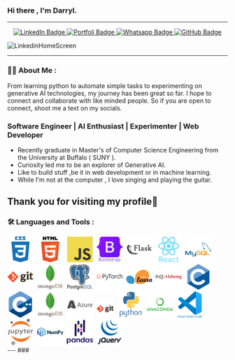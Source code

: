 ### Hi there , I'm Darryl. 




---
<!--
**dvp-git/dvp-git** is a ✨ _special_ ✨ repository because its `README.md` (this file) appears on your GitHub profile.

Here are some ideas to get you started:

- 🔭 I’m currently working on ...
- 🌱 I’m currently learning ...
- 👯 I’m looking to collaborate on ...
- 🤔 I’m looking for help with ...
- 💬 Ask me about ...
- 📫 How to reach me: ...
- 😄 Pronouns: ...
- ⚡ Fun fact: ...
-->


<div id="badges" align="center">
  <a href="https://www.linkedin.com/in/darryl-vas-prabhu/">
    <img src="https://img.shields.io/badge/LinkedIn-blue?style=for-the-badge&logo=linkedin&logoColor=white" alt="LinkedIn Badge"/>
  </a>
  <a href="https://darrylvasprabhu.me">
    <img src="https://img.shields.io/badge/Portfolio-black?style=for-the-badge&logo=portfolio&logoColor=white" alt="Portfoli Badge"/>
  </a>
  <a href="https://wa.me/+17169364735">
    <img src="https://img.shields.io/badge/Whatsapp-darkgreen?style=for-the-badge&logo=whatsapp&logoColor=white" alt="Whatsapp Badge"/>
  </a>
   <a href="https://github.com/dvp-git">
    <img src="https://img.shields.io/badge/GitHub-white?style=for-the-badge&logo=github&logoColor=black" alt="GitHub Badge"/>
  </a>
</div>

![LinkedinHomeScreen](https://github.com/dvp-git/dvp-git/assets/43114889/f15798d2-6385-45a2-bcbc-e4b90b7439a1)



---
### 🧑‍💻 About Me :
From learning python to automate simple tasks to experimenting on generative AI technologies, my journey has been great so far. I hope to connect and collaborate with like minded people. So if you are open to connect, shoot me a text on my socials.


 ### Software Engineer   |   AI Enthusiast   |   Experimenter  |   Web Developer
 
- Recently graduate in Master's of Computer Science Engineering from the University at Buffalo ( SUNY ).
- Curiosity led me to be an explorer of Generative AI.
- Like to build stuff ,be it in web development or in machine learning.
- While I'm not at the computer , I love singing and playing the guitar.

Thank you for visiting my profile👋
---
### :hammer_and_wrench: Languages and Tools :
<div>
  <img src="https://github.com/devicons/devicon/blob/master/icons/css3/css3-plain-wordmark.svg"  title="CSS3" alt="CSS" width="60" height="60"/>&nbsp;
  <img src="https://github.com/devicons/devicon/blob/master/icons/html5/html5-original-wordmark.svg" title="HTML5" alt="HTML" width="60" height="60"/>&nbsp;
  <img src="https://github.com/devicons/devicon/blob/master/icons/javascript/javascript-original.svg" title="JavaScript" alt="JavaScript" width="60" height="60"/>&nbsp;
  <img src="https://github.com/devicons/devicon/blob/master/icons/bootstrap/bootstrap-original-wordmark.svg" title="Bootstrap" alt="Bootstrap" width="60" height="60"/>&nbsp;
  <img src="https://github.com/devicons/devicon/blob/master/icons/flask/flask-original-wordmark.svg" title="flask" alt="flask" width="60" height="60"/>&nbsp;
  <img src="https://github.com/devicons/devicon/blob/master/icons/react/react-original-wordmark.svg" title="React" alt="React" width="60" height="60"/>&nbsp;
  <img src="https://github.com/devicons/devicon/blob/master/icons/mysql/mysql-original-wordmark.svg" title="MySQL"  alt="MySQL" width="60" height="60"/>&nbsp;
  <img src="https://github.com/devicons/devicon/blob/master/icons/git/git-original-wordmark.svg" title="Git" alt="Git" width="60" height="60"/>&nbsp;
  <img src="https://github.com/devicons/devicon/blob/master/icons/mongodb/mongodb-original-wordmark.svg" title="MongoDB"  alt="MongoDB" width="60" height="60"/>&nbsp;
  <img src="https://github.com/devicons/devicon/blob/master/icons/postgresql/postgresql-original-wordmark.svg" title="PostgreSQL"  alt="PostgreSQL" width="60" height="60"/>&nbsp;
<img src="https://github.com/devicons/devicon/blob/master/icons/pytorch/pytorch-original-wordmark.svg" title="PyTorch"  alt="PyTorch" width="60" height="60"/>&nbsp;
<img src="https://github.com/devicons/devicon/blob/master/icons/scikitlearn/scikitlearn-original.svg" title="scikitlearn"  alt="scikitlearn" width="60" height="60"/>&nbsp;
<img src="https://github.com/devicons/devicon/blob/master/icons/sqlalchemy/sqlalchemy-original-wordmark.svg" title="sqlalchemy"  alt="sqlalchemy" width="60" height="60"/>&nbsp;
<img src="https://github.com/devicons/devicon/blob/master/icons/c/c-original.svg" title="c"  alt="c" width="60" height="60"/>&nbsp;
<img src="https://github.com/devicons/devicon/blob/master/icons/cplusplus/cplusplus-original.svg" title="cplueplus"  alt="cplueplus" width="60" height="60"/>&nbsp;
<img src="https://github.com/devicons/devicon/blob/master/icons/mongodb/mongodb-original-wordmark.svg" title="MongoDB"  alt="MongoDB" width="60" height="60"/>&nbsp;
  <img src="https://github.com/devicons/devicon/blob/master/icons/azure/azure-plain-wordmark.svg" title="Azure" alt="Azure" width="60" height="60"/>&nbsp;
  <img src="https://github.com/devicons/devicon/blob/master/icons/git/git-original-wordmark.svg" title="Git" **alt="Git" width="40" height="40"/>&nbsp;
  <img src="https://github.com/devicons/devicon/blob/master/icons/python/python-original-wordmark.svg" title="Python" alt="Python" width="60" height="60"/>&nbsp;
    <img src="https://github.com/devicons/devicon/blob/master/icons/anaconda/anaconda-original-wordmark.svg" title="Anaconda" alt="Anaconda" width="60" height="60"/>&nbsp;
 <img src="https://github.com/devicons/devicon/blob/master/icons/vscode/vscode-original-wordmark.svg" title="VScode" alt="VScode" width="60" height="60"/>&nbsp;
 <img src="https://github.com/devicons/devicon/blob/master/icons/jupyter/jupyter-original-wordmark.svg" title="jupyter" alt="jupyter" width="60" height="60"/>&nbsp;
 <img src="https://github.com/devicons/devicon/blob/master/icons/numpy/numpy-original-wordmark.svg" title="numpy" alt="numpy" width="60" height="60"/>&nbsp;
 <img src="https://github.com/devicons/devicon/blob/master/icons/pandas/pandas-original-wordmark.svg" title="pandas" alt="pandas" width="60" height="60"/>&nbsp;
   <img src="https://github.com/devicons/devicon/blob/master/icons/jquery/jquery-original-wordmark.svg" title="jquery" alt="jquery" width="60" height="60"/>&nbsp;
</div>
---
###
